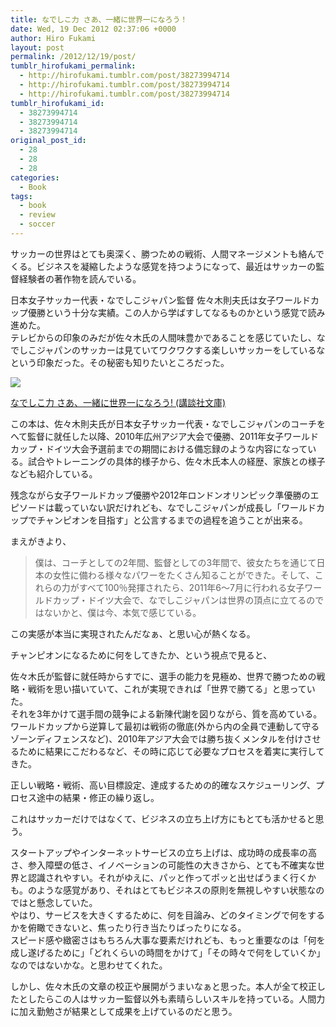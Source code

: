 ```yaml
---
title: なでしこ力 さあ、一緒に世界一になろう！
date: Wed, 19 Dec 2012 02:37:06 +0000
author: Hiro Fukami
layout: post
permalink: /2012/12/19/post/
tumblr_hirofukami_permalink:
  - http://hirofukami.tumblr.com/post/38273994714
  - http://hirofukami.tumblr.com/post/38273994714
  - http://hirofukami.tumblr.com/post/38273994714
tumblr_hirofukami_id:
  - 38273994714
  - 38273994714
  - 38273994714
original_post_id:
  - 28
  - 28
  - 28
categories:
  - Book
tags:
  - book
  - review
  - soccer
---
```

サッカーの世界はとても奥深く、勝つための戦術、人間マネージメントも絡んでくる。ビジネスを凝縮したような感覚を持つようになって、最近はサッカーの監督経験者の著作物を読んでいる。

日本女子サッカー代表・なでしこジャパン監督 佐々木則夫氏は女子ワールドカップ優勝という十分な実績。この人から学ばすしてなるものかという感覚で読み進めた。  
テレビからの印象のみだが佐々木氏の人間味豊かであることを感じていたし、なでしこジャパンのサッカーは見ていてワクワクする楽しいサッカーをしているなという印象だった。その秘密も知りたいところだった。

<a href="http://www.amazon.co.jp/gp/product/4062773309/ref=as_li_ss_il?ie=UTF8&tag=dsea-22&linkCode=as2&camp=247&creative=7399&creativeASIN=4062773309" target="_blank"><img border="0" src="http://ws.assoc-amazon.jp/widgets/q?_encoding=UTF8&Format=_SL110_&ASIN=4062773309&MarketPlace=JP&ID=AsinImage&WS=1&tag=dsea-22&ServiceVersion=20070822" /></a><img src="http://www.assoc-amazon.jp/e/ir?t=dsea-22&l=as2&o=9&a=4062773309" width="1" height="1" border="0" alt="" style="border:none!important;margin:0!important;" />

<a href="http://www.amazon.co.jp/gp/product/4062773309/ref=as_li_ss_tl?ie=UTF8&tag=dsea-22&linkCode=as2&camp=247&creative=7399&creativeASIN=4062773309" target="_blank">なでしこ力 さあ、一緒に世界一になろう! (講談社文庫)</a><img src="http://www.assoc-amazon.jp/e/ir?t=dsea-22&l=as2&o=9&a=4062773309" width="1" height="1" border="0" alt="" style="border:none!important;margin:0!important;" />

この本は、佐々木則夫氏が日本女子サッカー代表・なでしこジャパンのコーチをへて監督に就任した以降、2010年広州アジア大会で優勝、2011年女子ワールドカップ・ドイツ大会予選前までの期間における備忘録のような内容になっている。試合やトレーニングの具体的様子から、佐々木氏本人の経歴、家族との様子なども紹介している。

残念ながら女子ワールドカップ優勝や2012年ロンドンオリンピック準優勝のエピソードは載っていない訳だけれども、なでしこジャパンが成長し「ワールドカップでチャンピオンを目指す」と公言するまでの過程を追うことが出来る。

まえがきより、

> 僕は、コーチとしての2年間、監督としての3年間で、彼女たちを通じて日本の女性に備わる様々なパワーをたくさん知ることができた。そして、これらの力がすべて100％発揮されたら、2011年6〜7月に行われる女子ワールドカップ・ドイツ大会で、なでしこジャパンは世界の頂点に立てるのではないかと、僕は今、本気で感じている。

この実感が本当に実現されたんだなぁ、と思い心が熱くなる。

チャンピオンになるために何をしてきたか、という視点で見ると、

佐々木氏が監督に就任時からすでに、選手の能力を見極め、世界で勝つための戦略・戦術を思い描いていて、これが実現できれば「世界で勝てる」と思っていた。  
それを3年かけて選手間の競争による新陳代謝を図りながら、質を高めている。ワールドカップから逆算して最初は戦術の徹底(外から内の全員で連動して守るゾーンディフェンスなど)、2010年アジア大会では勝ち抜くメンタルを付けさせるために結果にこだわるなど、その時に応じて必要なプロセスを着実に実行してきた。

正しい戦略・戦術、高い目標設定、達成するための的確なスケジューリング、プロセス途中の結果・修正の繰り返し。

これはサッカーだけではなくて、ビジネスの立ち上げ方にもとても活かせると思う。

スタートアップやインターネットサービスの立ち上げは、成功時の成長率の高さ、参入障壁の低さ、イノベーションの可能性の大きさから、とても不確実な世界と認識されやすい。それがゆえに、パッと作ってポッと出せばうまく行くかも。のような感覚があり、それはとてもビジネスの原則を無視しやすい状態なのではと懸念していた。  
やはり、サービスを大きくするために、何を目論み、どのタイミングで何をするかを俯瞰できないと、焦ったり行き当たりばったりになる。  
スピード感や緻密さはもちろん大事な要素だけれども、もっと重要なのは「何を成し遂げるために」「どれくらいの時間をかけて」「その時々で何をしていくか」なのではないかな。と思わせてくれた。

しかし、佐々木氏の文章の校正や展開がうまいなぁと思った。本人が全て校正したとしたらこの人はサッカー監督以外も素晴らしいスキルを持っている。人間力に加え勤勉さが結果として成果を上げているのだと思う。